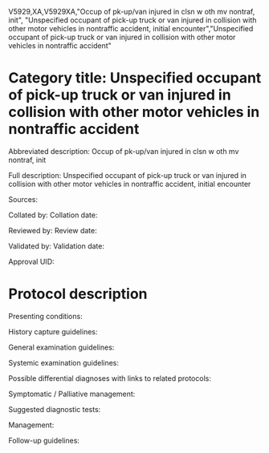 V5929,XA,V5929XA,"Occup of pk-up/van injured in clsn w oth mv nontraf, init", "Unspecified occupant of pick-up truck or van injured in collision with other motor vehicles in nontraffic accident, initial encounter","Unspecified occupant of pick-up truck or van injured in collision with other motor vehicles in nontraffic accident"
# Category title: Unspecified occupant of pick-up truck or van injured in collision with other motor vehicles in nontraffic accident

Abbreviated description: Occup of pk-up/van injured in clsn w oth mv nontraf, init

Full description: Unspecified occupant of pick-up truck or van injured in collision with other motor vehicles in nontraffic accident, initial encounter

Sources:

Collated by:
Collation date:

Reviewed by:
Review date:

Validated by:
Validation date:

Approval UID:

# Protocol description

Presenting conditions:

History capture guidelines:

General examination guidelines:

Systemic examination guidelines:

Possible differential diagnoses with links to related protocols:

Symptomatic / Palliative management:

Suggested diagnostic tests:

Management:

Follow-up guidelines:
